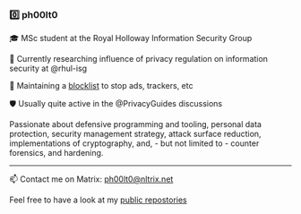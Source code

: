 ### 0️⃣ ph00lt0

🎓 MSc student at the Royal Holloway Information Security Group

📑 Currently researching influence of privacy regulation on information security at @rhul-isg

🛑 Maintaining a [blocklist](https://github.com/ph00lt0/blocklist) to stop ads, trackers, etc

🛡 Usually quite active in the @PrivacyGuides discussions


Passionate about defensive programming and tooling, personal data protection, security management strategy, attack surface reduction, implementations of cryptography, and, - but not limited to - counter forensics, and hardening.

---
📫 Contact me on Matrix: [ph00lt0@nltrix.net](https://matrix.to/#/ph00lt0@nltrix.net) 


Feel free to have a look at my [public repostories](https://github.com/ph00lt0?tab=repositories)
